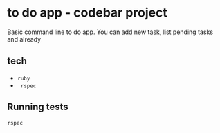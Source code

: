 # to do app - codebar project

Basic command line to do app. 
You can add new task, list pending tasks and already 

## tech

- ` ruby `
- ` rspec`


## Running tests

`rspec`
